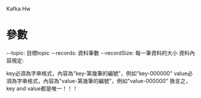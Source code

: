 Kafka Hw
# 參數
--topic: 目標topic
--records: 資料筆數
--recordSize: 每一筆資料的大小
資料內容規定:

key必須為字串格式，內容為"key-第幾筆的編號"，例如"key-000000"
value必須為字串格式，內容為"value-第幾筆的編號"，例如"value-000000"
換言之，key and value都是唯一！！！

